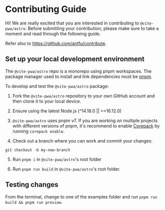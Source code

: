 # Contributing Guide

Hi! We are really excited that you are interested in contributing to `@vite-pwa/astro`. Before submitting your contribution, please make sure to take a moment and read through the following guide.

Refer also to https://github.com/antfu/contribute.
## Set up your local development environment

The `@vite-pwa/astro` repo is a monorepo using pnpm workspaces. The package manager used to install and link dependencies must be [pnpm](https://pnpm.io/).

To develop and test the `@vite-pwa/astro` package:

1. Fork the `@vite-pwa/astro` repository to your own GitHub account and then clone it to your local device.

2. Ensure using the latest Node.js (^14.18.0 || >=16.12.0)

3. `@vite-pwa/astro` uses pnpm v7. If you are working on multiple projects with different versions of pnpm, it's recommend to enable [Corepack](https://github.com/nodejs/corepack) by running `corepack enable`.

4. Check out a branch where you can work and commit your changes:
```shell
git checkout -b my-new-branch
```

5. Run `pnpm i` in `@vite-pwa/astro`'s root folder

6. Run `pnpm run build` in `@vite-pwa/astro`'s root folder.

## Testing changes

From the terminal, change to one of the examples folder and run `pnpm run build && pnpm run preview`.

